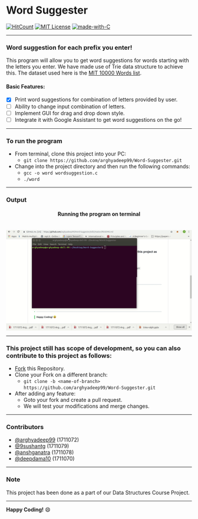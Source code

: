 # Word Suggester

<p align="center">
	
[![HitCount](http://hits.dwyl.io/arghyadeep99/Word-Suggester.svg)](http://hits.dwyl.io/arghyadeep99/Word-Suggester)  [![MIT License](https://badges.frapsoft.com/os/mit/mit.svg?v=103)](https://opensource.org/licenses/mit-license.php)  [![made-with-C](https://img.shields.io/badge/Made%20with-C-1f425f.svg)](https://www.cprogramming.com/)


---
### Word suggestion for each prefix you enter! 

This program will allow you to get word suggestions for words starting with the letters you enter. We have made use of Trie data structure to achieve this. The dataset used here is the [MIT 10000 Words list](http://www.mit.edu/~ecprice/wordlist.10000). 

#### Basic Features:
* [x] Print word suggestions for combination of letters provided by user.
* [ ] Ability to change input combination of letters. 
* [ ] Implement GUI for drag and drop down style.
* [ ] Integrate it with Google Assistant to get word suggestions on the go! 
 
---

### To run the program

* From terminal, clone this project into your PC:
  * `git clone https://github.com/arghyadeep99/Word-Suggester.git`
* Change into the project directory and then run the following commands: 
  * `gcc -o word wordsuggestion.c`
  * `./word`
---

### Output

<div align="center">

<h4> Running the program on terminal  </h4>
<br>
<img src="./ds project.gif" align="center" width=700px>

</div>

------------------------------------------

### This project still has scope of development, so you can also contribute to this project as follows:
* [Fork](https://github.com/arghyadeep99/Word-Suggester) this Repository.
* Clone your Fork on a different branch:
	* `git clone -b <name-of-branch> https://github.com/arghyadeep99/Word-Suggester.git`
* After adding any feature:
	* Goto your fork and create a pull request.
	* We will test your modifications and merge changes.
------------------------------------------

### Contributors

- [@arghyadeep99](https://github.com/arghyadeep99) (1711072)
- [@9sushantg](https://github.com/9sushantg) (1711079)
- [@anshganatra](https://github.com/anshganatra) (1711078)
- [@deepdama10](https://github.com/deepdama10) (1711070)
---

### Note

 This project has been done as a part of our Data Structures Course Project.

------------------------------------------

**Happy Coding!** :smile:

